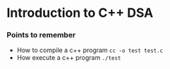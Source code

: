 # Introduction to C++ DSA
### Points to remember
* How to compile a c++ program ```cc -o test test.c```
* How execute a c++ program ```./test```
